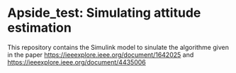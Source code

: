 # Apside_test: Simulating attitude estimation

This repository contains the Simulink model to sinulate the algorithme given in the paper 
https://ieeexplore.ieee.org/document/1642025 and https://ieeexplore.ieee.org/document/4435006


